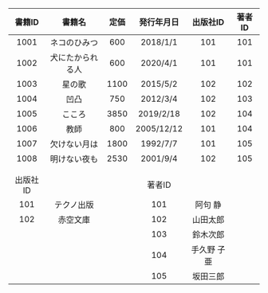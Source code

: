 |書籍ID|書籍名|定価|発行年月日|出版社ID|著者ID|
|:---:|:---:|:---:|:---:|:---:|:---:|
|1001|ネコのひみつ|600|2018/1/1|101|101|
|1002|犬にたかられる人|600|2020/4/1|101|101|
|1003|星の歌|1100|2015/5/2|102|102|
|1004|凹凸|750|2012/3/4|102|103|
|1005|こころ|3850|2019/2/18|102|104|
|1006|教師|800|2005/12/12|101|104|
|1007|欠けない月は|1800|1992/7/7|101|105|
|1008|明けない夜も|2530|2001/9/4|102|105|
| | | | | | |
| | | | | | |
|出版社ID| | |著者ID| | |
|101|テクノ出版| |101|阿句 静| |
|102|赤空文庫| |102|山田太郎| |
| | | |103|鈴木次郎| |
| | | |104|手久野 子亜| |
| | | |105|坂田三郎| |